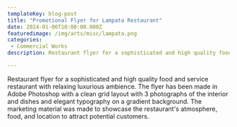 ```yaml
---
templateKey: blog-post
title: "Promotional Flyer for Lampata Restaurant"
date: 2024-01-06T10:00:00.000Z
featuredimage: /img/arts/misc/lampata.png
categories:
 - Commercial Works 
description: Restaurant flyer for a sophisticated and high quality food and service restaurant with relaxing luxurious ambience. The flyer has been made in Adobe Photoshop with a clean grid layout with 3 photographs of the interior and dishes and elegant typography on a gradient background. The marketing material was made to showcase the restaurant's atmosphere, food, and location to attract potential customers.

---
```


Restaurant flyer for a sophisticated and high quality food and service restaurant with relaxing luxurious ambience. The flyer has been made in Adobe Photoshop with a clean grid layout with 3 photographs of the interior and dishes and elegant typography on a gradient background. The marketing material was made to showcase the restaurant's atmosphere, food, and location to attract potential customers.

